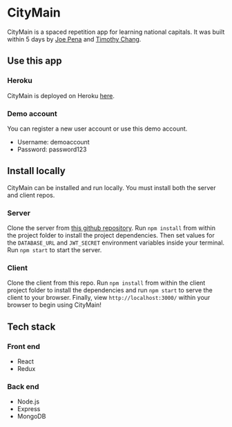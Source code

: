 # CityMain

CityMain is a spaced repetition app for learning national capitals. It was built within 5 days by [Joe Pena](https://github.com/Joe-Pena) and [Timothy Chang](https://github.com/continuouslylearning).

## Use this app

### Heroku
CityMain is deployed on Heroku [here](https://javthon-client.herokuapp.com/dashboard).
### Demo account
You can register a new user account or use this demo account.
- Username: demoaccount
- Password: password123

## Install locally
CityMain can be installed and run locally. You must install both the server and client repos.
### Server
Clone the server from [this github repository](https://github.com/thinkful-ei24/timothy-joe-javthon-server.git). Run `npm install` from within the project folder to install the project dependencies. Then set values for the `DATABASE_URL` and `JWT_SECRET` environment variables inside your terminal. Run `npm start` to start the server.

### Client
Clone the client from this repo. Run `npm install` from within the client project folder to install the dependencies and run `npm start` to serve the client to your browser. Finally, view `http://localhost:3000/` within your browser to begin using CityMain!


## Tech stack
### Front end
- React
- Redux

### Back end
- Node.js
- Express
- MongoDB



